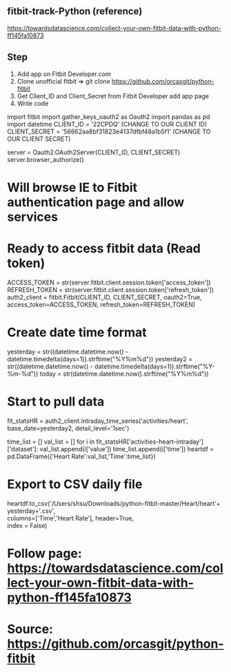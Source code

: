 ## fitbit-track-Python  (reference)
https://towardsdatascience.com/collect-your-own-fitbit-data-with-python-ff145fa10873

## Step
 1) Add app on Fitbit Developer.com
 2) Clone unofficial fitbit =>  git clone https://github.com/orcasgit/python-fitbit
 3) Get Client_ID and Client_Secret from Fitbit Developer add app page
 4) Write code

import fitbit
import gather_keys_oauth2 as Oauth2
import pandas as pd 
import datetime
CLIENT_ID = '22CPDQ'   (CHANGE TO OUR CLIENT ID)
CLIENT_SECRET = '56662aa8bf31823e4137dfbf48a1b5f1'    (CHANGE TO OUR CLIENT SECRET)

server = Oauth2.OAuth2Server(CLIENT_ID, CLIENT_SECRET)
server.browser_authorize()
# Will browse IE to Fitbit authentication page and allow services



# Ready to access fitbit data (Read token)
ACCESS_TOKEN = str(server.fitbit.client.session.token['access_token'])
REFRESH_TOKEN = str(server.fitbit.client.session.token['refresh_token'])
auth2_client = fitbit.Fitbit(CLIENT_ID, CLIENT_SECRET, oauth2=True, access_token=ACCESS_TOKEN, refresh_token=REFRESH_TOKEN)


# Create date time format
yesterday = str((datetime.datetime.now() - datetime.timedelta(days=1)).strftime("%Y%m%d"))
yesterday2 = str((datetime.datetime.now() - datetime.timedelta(days=1)).strftime("%Y-%m-%d"))
today = str(datetime.datetime.now().strftime("%Y%m%d"))


# Start to pull data
fit_statsHR = auth2_client.intraday_time_series('activities/heart', base_date=yesterday2, detail_level='1sec')

time_list = []
val_list = []
for i in fit_statsHR['activities-heart-intraday']['dataset']:
    val_list.append(i['value'])
    time_list.append(i['time'])
heartdf = pd.DataFrame({'Heart Rate':val_list,'Time':time_list})

# Export to CSV daily file
heartdf.to_csv('/Users/shsu/Downloads/python-fitbit-master/Heart/heart'+ \
               yesterday+'.csv', \
               columns=['Time','Heart Rate'], header=True, \
               index = False)
               
               
               

# Follow page: https://towardsdatascience.com/collect-your-own-fitbit-data-with-python-ff145fa10873
# Source:  https://github.com/orcasgit/python-fitbit
